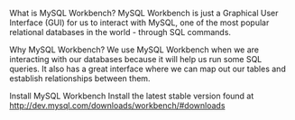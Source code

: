 What is MySQL Workbench?
MySQL Workbench is just a Graphical User Interface (GUI) for us to interact with MySQL, one of the most popular relational databases in the world - through SQL commands.

Why MySQL Workbench?
We use MySQL Workbench when we are interacting with our databases because it will help us run some SQL queries. It also has a great interface where we can map out our tables and establish relationships between them.

Install MySQL Workbench
Install the latest stable version found at http://dev.mysql.com/downloads/workbench/#downloads